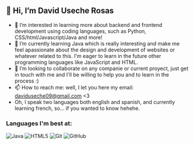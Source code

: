 ## 👋 Hi, I’m David Useche Rosas
- 👀 I’m interested in learning more about backend and frontend development using coding languages, such as Python, CSS/html/Javascript/Java and more!
- 🌱 I’m currently learning Java which is really interesting and make me feel apassionate about the design and development of websites or whatever related to this. I'm eager to learn in the future other programming languages like JavaScript and HTML.
- 💞️ I’m looking to collaborate on any companie or current proyect, just get in touch with me and I'll be willing to help you and to learn in the process :)
- 📫 How to reach me: well, I let you here my email: daviduseche09@gmail.com <3
- Oh, I speak two languages both english and spanish, and currently learning french, so... if you wanted to know hehehe.


### Languages I'm best at:
![Java](https://img.shields.io/badge/java-%23ED8B00.svg?style=for-the-badge&logo=openjdk&logoColor=white)
![HTML5](https://img.shields.io/badge/html5-%23E34F26.svg?style=for-the-badge&logo=html5&logoColor=white)
![Git](https://img.shields.io/badge/git-%23F05033.svg?style=for-the-badge&logo=git&logoColor=white)
![GitHub](https://img.shields.io/badge/github-%23121011.svg?style=for-the-badge&logo=github&logoColor=white)
<!---
JacktheRipper0911/JacktheRipper0911 is a ✨ special ✨ repository because its `README.md` (this file) appears on your GitHub profile.
You can click the Preview link to take a look at your changes.
--->
